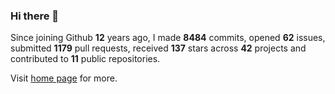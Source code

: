 ### Hi there 👋

Since joining Github **12** years ago, I made **8484** commits, opened **62** issues, submitted **1179** pull requests, received **137** stars across **42** projects and contributed to **11** public repositories.

Visit <a href="https://j15h.nu">home page</a> for more.
